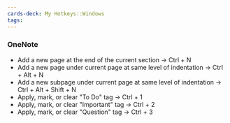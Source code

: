 ```yaml
---
cards-deck: My Hotkeys::Windows
tags: 
---
```


### OneNote
- Add a new page at the end of the current section → Ctrl + N
- Add a new page under current page at same level of indentation → Ctrl + Alt + N
- Add a new subpage under current page at same level of indentation → Ctrl + Alt + Shift + N
- Apply, mark, or clear "To Do" tag → Ctrl + 1 
- Apply, mark, or clear "Important" tag → Ctrl + 2 
- Apply, mark, or clear "Question" tag → Ctrl + 3